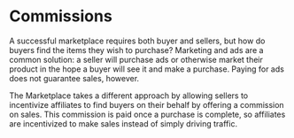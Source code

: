 # Commissions

A successful marketplace requires both buyer and sellers, but how do buyers find the items they wish to purchase? Marketing and ads are a common solution: a seller will purchase ads or otherwise market their product in the hope a buyer will see it and make a purchase. Paying for ads does not guarantee sales, however.

The Marketplace takes a different approach by allowing sellers to incentivize affiliates to find buyers on their behalf by offering a commission on sales. This commission is paid once a purchase is complete, so affiliates are incentivized to make sales instead of simply driving traffic.

